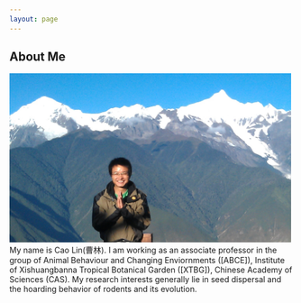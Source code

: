```yaml
---
layout: page
---
```


<h2> About Me </h2>

<img src="/images/cl3.jpg" class="floatpic" width="500" height="300">
My name is Cao Lin(曹林).  I am working as an associate professor in the group of Animal Behaviour and Changing Enviornments ([ABCE]), Institute of Xishuangbanna Tropical Botanical Garden  ([XTBG]), Chinese Academy of Sciences (CAS). My research interests generally lie in seed dispersal and the hoarding behavior of rodents and its evolution.


[XTBG]: http://www.xtbg.ac.cn/
[ABCE]:http://abce.xtbg.cas.cn/introduce_18978/201403/t20140312_163756.html

